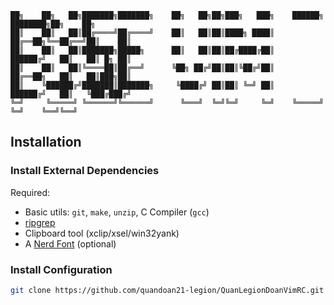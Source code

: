 ```
██╗    ██╗   ██╗███████╗███████╗    ██╗   ██╗██╗███╗   ███╗    ██████╗ ████████╗██╗    ██╗
██║    ██║   ██║██╔════╝██╔════╝    ██║   ██║██║████╗ ████║    ██╔══██╗╚══██╔══╝██║    ██║
██║    ██║   ██║███████╗█████╗      ██║   ██║██║██╔████╔██║    ██████╔╝   ██║   ██║ █╗ ██║
██║    ██║   ██║╚════██║██╔══╝      ╚██╗ ██╔╝██║██║╚██╔╝██║    ██╔══██╗   ██║   ██║███╗██║
██║    ╚██████╔╝███████║███████╗     ╚████╔╝ ██║██║ ╚═╝ ██║    ██████╔╝   ██║   ╚███╔███╔╝
╚═╝     ╚═════╝ ╚══════╝╚══════╝      ╚═══╝  ╚═╝╚═╝     ╚═╝    ╚═════╝    ╚═╝    ╚══╝╚══╝ 
```

## Installation

### Install External Dependencies

Required:
- Basic utils: `git`, `make`, `unzip`, C Compiler (`gcc`)
- [ripgrep](https://github.com/BurntSushi/ripgrep#installation)
- Clipboard tool (xclip/xsel/win32yank)
- A [Nerd Font](https://www.nerdfonts.com/) (optional)

### Install Configuration

```sh
git clone https://github.com/quandoan21-legion/QuanLegionDoanVimRC.git "${XDG_CONFIG_HOME:-$HOME/.config}"/nvim
```

